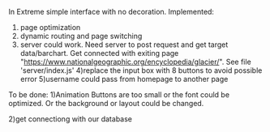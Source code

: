 In Extreme simple interface with no decoration.
Implemented: 
1) page optimization
2) dynamic routing and page switching
3) server could work.
Need server to post request and get target data/barchart.
Get connected with exiting page "https://www.nationalgeographic.org/encyclopedia/glacier/".
See file 'server/index.js'
4)replace the input box with 8 buttons to avoid possible error
5)username could pass from homepage to another page

To be done:
1)Animation
Buttons are too small or the font could be optimized.
Or the background or layout could be changed.

2)get connectiong with our database